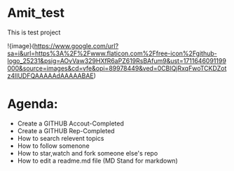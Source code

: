 # Amit_test
This is test project


!{image}(https://www.google.com/url?sa=i&url=https%3A%2F%2Fwww.flaticon.com%2Ffree-icon%2Fgithub-logo_25231&psig=AOvVaw329HXfR6aPZ619RsBAfum9&ust=1711646091199000&source=images&cd=vfe&opi=89978449&ved=0CBIQjRxqFwoTCKDZotz4lIUDFQAAAAAdAAAAABAE)


# Agenda:
- Create a GITHUB Accout-Completed
- Create a GITHUB Rep-Completed
- How to search relevent topics
- How to follow somenone
- How to star,watch and fork someone else's repo
- How to edit a readme.md file (MD Stand for markdown)





